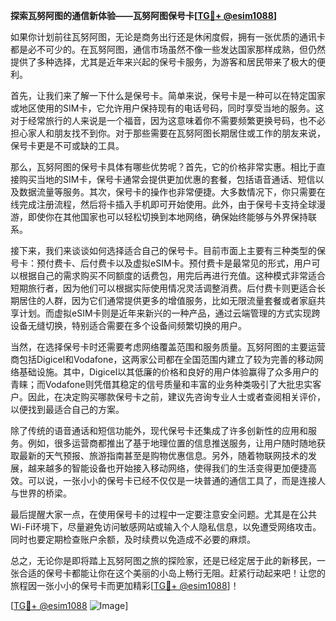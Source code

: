 **探索瓦努阿图的通信新体验——瓦努阿图保号卡[[TG💪+ @esim1088](https://t.me/s/esim1088)]**

如果你计划前往瓦努阿图，无论是商务出行还是休闲度假，拥有一张优质的通讯卡都是必不可少的。在瓦努阿图，通信市场虽然不像一些发达国家那样成熟，但仍然提供了多种选择，尤其是近年来兴起的保号卡服务，为游客和居民带来了极大的便利。

首先，让我们来了解一下什么是保号卡。简单来说，保号卡是一种可以在特定国家或地区使用的SIM卡，它允许用户保持现有的电话号码，同时享受当地的服务。这对于经常旅行的人来说是一个福音，因为这意味着你不需要频繁更换号码，也不必担心家人和朋友找不到你。对于那些需要在瓦努阿图长期居住或工作的朋友来说，保号卡更是不可或缺的工具。

那么，瓦努阿图的保号卡具体有哪些优势呢？首先，它的价格非常实惠。相比于直接购买当地的SIM卡，保号卡通常会提供更加优惠的套餐，包括语音通话、短信以及数据流量等服务。其次，保号卡的操作也非常便捷。大多数情况下，你只需要在线完成注册流程，然后将卡插入手机即可开始使用。此外，由于保号卡支持全球漫游，即使你在其他国家也可以轻松切换到本地网络，确保始终能够与外界保持联系。

接下来，我们来谈谈如何选择适合自己的保号卡。目前市面上主要有三种类型的保号卡：预付费卡、后付费卡以及虚拟eSIM卡。预付费卡是最常见的形式，用户可以根据自己的需求购买不同额度的话费包，用完后再进行充值。这种模式非常适合短期旅行者，因为他们可以根据实际使用情况灵活调整消费。后付费卡则更适合长期居住的人群，因为它们通常提供更多的增值服务，比如无限流量套餐或者家庭共享计划。而虚拟eSIM卡则是近年来新兴的一种产品，通过云端管理的方式实现跨设备无缝切换，特别适合需要在多个设备间频繁切换的用户。

当然，在选择保号卡时还需要考虑网络覆盖范围和服务质量。瓦努阿图的主要运营商包括Digicel和Vodafone，这两家公司都在全国范围内建立了较为完善的移动网络基础设施。其中，Digicel以其低廉的价格和良好的用户体验赢得了众多用户的青睐；而Vodafone则凭借其稳定的信号质量和丰富的业务种类吸引了大批忠实客户。因此，在决定购买哪款保号卡之前，建议先咨询专业人士或者查阅相关评价，以便找到最适合自己的方案。

除了传统的语音通话和短信功能外，现代保号卡还集成了许多创新性的应用和服务。例如，很多运营商都推出了基于地理位置的信息推送服务，让用户随时随地获取最新的天气预报、旅游指南甚至是购物优惠信息。另外，随着物联网技术的发展，越来越多的智能设备也开始接入移动网络，使得我们的生活变得更加便捷高效。可以说，一张小小的保号卡已经不仅仅是一块普通的通信工具了，而是连接人与世界的桥梁。

最后提醒大家一点，在使用保号卡的过程中一定要注意安全问题。尤其是在公共Wi-Fi环境下，尽量避免访问敏感网站或输入个人隐私信息，以免遭受网络攻击。同时也要定期检查账户余额，及时续费以免造成不必要的麻烦。

总之，无论你是即将踏上瓦努阿图之旅的探险家，还是已经定居于此的新移民，一张合适的保号卡都能让你在这个美丽的小岛上畅行无阻。赶紧行动起来吧！让您的旅程因一张小小的保号卡而更加精彩[[TG💪+ @esim1088](https://t.me/s/esim1088)]！

[[TG💪+ @esim1088](https://t.me/s/esim1088) ![Image](https://i.postimg.cc/4NQfJmqS/Snipaste-2025-05-13-00-14-12.png)]